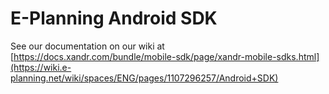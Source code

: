 E-Planning Android SDK
==================

See our documentation on our wiki at
[https://docs.xandr.com/bundle/mobile-sdk/page/xandr-mobile-sdks.html](https://wiki.e-planning.net/wiki/spaces/ENG/pages/1107296257/Android+SDK)
